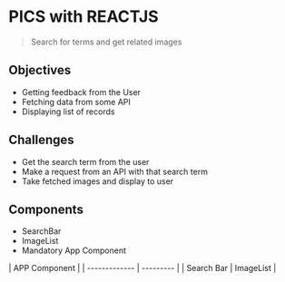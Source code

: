 # PICS with REACTJS

> Search for terms and get related images

## Objectives

- Getting feedback from the User
- Fetching data from some API
- Displaying list of records

## Challenges

- Get the search term from the user
- Make a request from an API with that search term
- Take fetched images and display to user

## Components

- SearchBar
- ImageList
- Mandatory App Component

| APP Component |
| ------------- | --------- |
| Search Bar    | ImageList |
